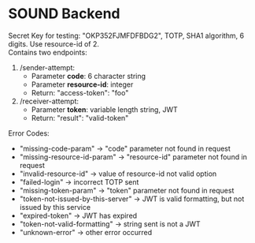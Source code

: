 # SOUND Backend
Secret Key for testing: "OKP352FJMFDFBDG2", TOTP, SHA1 algorithm, 6 digits. Use resource-id of 2.<br/>
Contains two endpoints:
<br />
1. /sender-attempt:
    * Parameter **code**: 6 character string
    * Parameter **resource-id**: integer
    * Return: "access-token": "foo"
2. /receiver-attempt:
    * Parameter **token**: variable length string, JWT
    * Return: "result": "valid-token"

Error Codes:
<br />
* "missing-code-param" -> "code" parameter not found in request
* "missing-resource-id-param" -> "resource-id" parameter not found in request
* "invalid-resource-id" -> value of resource-id not valid option
* "failed-login" -> incorrect TOTP sent
* "missing-token-param" -> "token" parameter not found in request
* "token-not-issued-by-this-server" -> JWT is valid formatting, but not issued by this service
* "expired-token" -> JWT has expired
* "token-not-valid-formatting" -> string sent is not a JWT
* "unknown-error" -> other error occurred